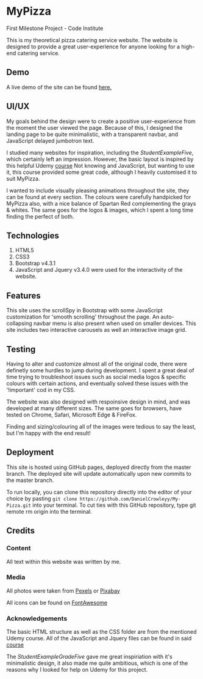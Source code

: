 # MyPizza
First Milestone Project - Code Institute

This is my theoretical pizza catering service website. The website is designed to provide a great user-experience for anyone looking 
for a high-end catering service.

## Demo
A live demo of the site can be found [here.](https://danielcrowleyy.github.io/My-Pizza/)

## UI/UX
My goals behind the design were to create a positive user-experience from the moment the user viewed the page.
Because of this, I designed the landing page to be quite minimalistic, with a transparent navbar, 
and JavaScript delayed jumbotron text.

I studied many websites for inspiration, including the *StudentExampleFive*, which certainly left an impression.
However, the basic layout is inspired by this helpful Udemy [course](https://www.udemy.com/learn-bootstrap-4-by-creating-an-advanced-bootstrap-theme/)
Not knowing and JavaScript, but wanting to use it, this course provided some great code, although I heavily customised it to suit MyPizza.

I wanted to include visually pleasing animations throughout the site, they can be found at every section.
The colours were carefully handpicked for MyPizza also, with a nice balance of Spartan Red complementing the grays & whites.
The same goes for the logos & images, which I spent a long time finding the perfect of both.

## Technologies
1. HTML5
2. CSS3
3. Bootstrap v4.3.1
4. JavaScript and Jquery v3.4.0 were used for the interactivity of the website.

## Features 
This site uses the scrollSpy in Bootstrap with some JavaScript customization for  'smooth scrolling' throughout the page.
An auto-collapsing navbar menu is also present when used on smaller devices.
This site includes two interactive carousels as well an interactive image grid.

## Testing
Having to alter and customize almost all of the original code, there were definetly some hurdles to jump during development.
I spent a great deal of time trying to troubleshoot issues such as social media logos & specific colours with certain actions,
and eventually solved these issues with the '!important' cod in my CSS.

The website was also designed with respoinsive design in mind, and was developed at many different sizes. The same goes for browsers,
have tested on Chrome, Safari, Microsoft Edge & FireFox.

Finding and sizing/colouring all of the images were tedious to say the least, but I'm happy with the end result!

## Deployment
This site is hosted using GitHub pages, deployed directly from the master branch. The deployed site will update 
automatically upon new commits to the master branch.

To run locally, you can clone this repository directly into the editor of your choice by pasting
`git clone https://github.com/DanielCrowleyy/My-Pizza.git` into your terminal. 
To cut ties with this GitHub repository, type git remote rm origin into the terminal.

## Credits

### Content 
All text within this website was written by me.

### Media
All photos were taken from [Pexels](https://www.pexels.com/) or [Pixabay](https://pixabay.com/)

All icons can be found on [FontAwesome](https://fontawesome.com/)

### Acknowledgements
The basic HTML structure as well as the CSS folder are from the mentioned Udemy course. All of the JavaScript and Jquery files can be found in said [course](https://www.udemy.com/learn-bootstrap-4-by-creating-an-advanced-bootstrap-theme/)

The *StudentExampleGradeFive* gave me great inspiriation with it's minimalistic design, it also made me quite ambitious, which is one of the reasons why I looked for help on Udemy for this project.

